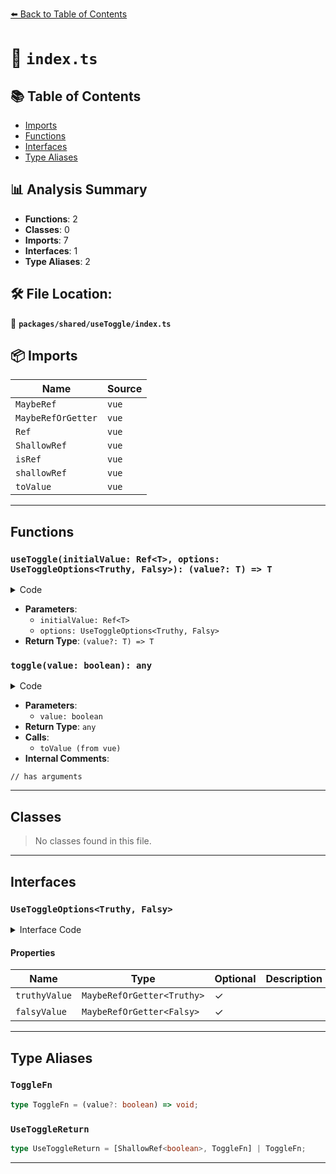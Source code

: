 [⬅️ Back to Table of Contents](../../../index.md)

# 📄 `index.ts`

## 📚 Table of Contents

- [Imports](#imports)
- [Functions](#functions)
- [Interfaces](#interfaces)
- [Type Aliases](#type-aliases)

## 📊 Analysis Summary

- **Functions**: 2
- **Classes**: 0
- **Imports**: 7
- **Interfaces**: 1
- **Type Aliases**: 2

## 🛠️ File Location:
📂 **`packages/shared/useToggle/index.ts`**

## 📦 Imports

| Name | Source |
|------|--------|
| `MaybeRef` | `vue` |
| `MaybeRefOrGetter` | `vue` |
| `Ref` | `vue` |
| `ShallowRef` | `vue` |
| `isRef` | `vue` |
| `shallowRef` | `vue` |
| `toValue` | `vue` |


---

## Functions

### `useToggle(initialValue: Ref<T>, options: UseToggleOptions<Truthy, Falsy>): (value?: T) => T`

<details><summary>Code</summary>

```ts
export function useToggle<Truthy, Falsy, T = Truthy | Falsy>(initialValue: Ref<T>, options?: UseToggleOptions<Truthy, Falsy>): (value?: T) => T
```
</details>

- **Parameters**:
  - `initialValue: Ref<T>`
  - `options: UseToggleOptions<Truthy, Falsy>`
- **Return Type**: `(value?: T) => T`
### `toggle(value: boolean): any`

<details><summary>Code</summary>

```ts
function toggle(value?: boolean) {
    // has arguments
    if (arguments.length) {
      _value.value = value!
      return _value.value
    }
    else {
      const truthy = toValue(truthyValue)
      _value.value = _value.value === truthy
        ? toValue(falsyValue)
        : truthy
      return _value.value
    }
  }
```
</details>

- **Parameters**:
  - `value: boolean`
- **Return Type**: `any`
- **Calls**:
  - `toValue (from vue)`
- **Internal Comments**:
```
// has arguments
```


---

## Classes

> No classes found in this file.


---

## Interfaces

### `UseToggleOptions<Truthy, Falsy>`

<details><summary>Interface Code</summary>

```ts
export interface UseToggleOptions<Truthy, Falsy> {
  truthyValue?: MaybeRefOrGetter<Truthy>
  falsyValue?: MaybeRefOrGetter<Falsy>
}
```
</details>

#### Properties

| Name | Type | Optional | Description |
|------|------|----------|-------------|
| `truthyValue` | `MaybeRefOrGetter<Truthy>` | ✓ |  |
| `falsyValue` | `MaybeRefOrGetter<Falsy>` | ✓ |  |


---

## Type Aliases

### `ToggleFn`

```ts
type ToggleFn = (value?: boolean) => void;
```

### `UseToggleReturn`

```ts
type UseToggleReturn = [ShallowRef<boolean>, ToggleFn] | ToggleFn;
```


---